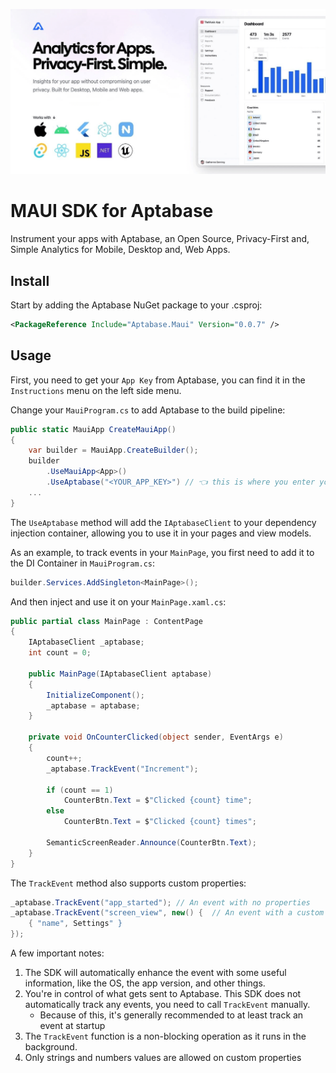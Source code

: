 ![Aptabase](https://raw.githubusercontent.com/aptabase/aptabase-com/main/public/og.png)

# MAUI SDK for Aptabase

Instrument your apps with Aptabase, an Open Source, Privacy-First and, Simple Analytics for Mobile, Desktop and, Web Apps.

## Install

Start by adding the Aptabase NuGet package to your .csproj:

```xml
<PackageReference Include="Aptabase.Maui" Version="0.0.7" />
```

## Usage

First, you need to get your `App Key` from Aptabase, you can find it in the `Instructions` menu on the left side menu.

Change your `MauiProgram.cs` to add Aptabase to the build pipeline:

```csharp
public static MauiApp CreateMauiApp()
{
    var builder = MauiApp.CreateBuilder();
    builder
        .UseMauiApp<App>()
        .UseAptabase("<YOUR_APP_KEY>") // 👈 this is where you enter your App Key
    ...
}
```

The `UseAptabase` method will add the `IAptabaseClient` to your dependency injection container, allowing you to use it in your pages and view models.

As an example, to track events in your `MainPage`, you first need to add it to the DI Container in `MauiProgram.cs`:

```csharp
builder.Services.AddSingleton<MainPage>();
```         

And then inject and use it on your `MainPage.xaml.cs`:

```csharp
public partial class MainPage : ContentPage
{
    IAptabaseClient _aptabase;
    int count = 0;

    public MainPage(IAptabaseClient aptabase)
    {
        InitializeComponent();
        _aptabase = aptabase;
    }

    private void OnCounterClicked(object sender, EventArgs e)
    {
        count++;
        _aptabase.TrackEvent("Increment");

        if (count == 1)
            CounterBtn.Text = $"Clicked {count} time";
        else
            CounterBtn.Text = $"Clicked {count} times";

        SemanticScreenReader.Announce(CounterBtn.Text);
    }
}
```

The `TrackEvent` method also supports custom properties:

```csharp
_aptabase.TrackEvent("app_started"); // An event with no properties
_aptabase.TrackEvent("screen_view", new() {  // An event with a custom property
    { "name", Settings" }
});
```

A few important notes:

1. The SDK will automatically enhance the event with some useful information, like the OS, the app version, and other things.
2. You're in control of what gets sent to Aptabase. This SDK does not automatically track any events, you need to call `TrackEvent` manually.
   - Because of this, it's generally recommended to at least track an event at startup
3. The `TrackEvent` function is a non-blocking operation as it runs in the background.
4. Only strings and numbers values are allowed on custom properties
